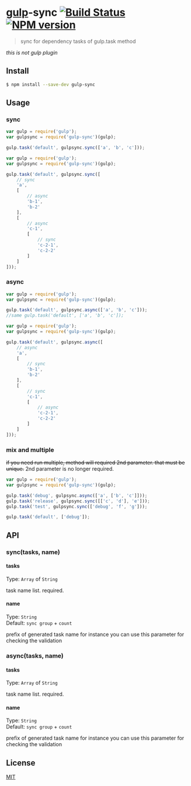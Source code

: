 # [gulp](http://gulpjs.com)-sync [![Build Status](https://travis-ci.org/kaminaly/gulp-sync.svg?branch=master)](https://travis-ci.org/kaminaly/gulp-sync) [![NPM version](https://badge.fury.io/js/gulp-sync.svg)](http://badge.fury.io/js/gulp-sync)
> sync for dependency tasks of gulp.task method

*this is not gulp plugin*


## Install

```bash
$ npm install --save-dev gulp-sync
```


## Usage

### sync
```js
var gulp = require('gulp');
var gulpsync = require('gulp-sync')(gulp);

gulp.task('default', gulpsync.sync(['a', 'b', 'c']));
```

```js
var gulp = require('gulp');
var gulpsync = require('gulp-sync')(gulp);

gulp.task('default', gulpsync.sync([
    // sync
    'a',
    [
        // async
        'b-1',
        'b-2'
    ],
    [
        // async
        'c-1',
        [
            // sync
            'c-2-1',
            'c-2-2'
        ]
    ]
]));
```

### async
```js
var gulp = require('gulp');
var gulpsync = require('gulp-sync')(gulp);

gulp.task('default', gulpsync.async(['a', 'b', 'c']));
//same gulp.task('default', ['a', 'b', 'c']);
```

```js
var gulp = require('gulp');
var gulpsync = require('gulp-sync')(gulp);

gulp.task('default', gulpsync.async([
    // async
    'a',
    [
        // sync
        'b-1',
        'b-2'
    ],
    [
        // sync
        'c-1',
        [
            // async
            'c-2-1',
            'c-2-2'
        ]
    ]
]));
```

### mix and multiple

~~if you need run multiple, method will required 2nd parameter. that must be unique.~~
2nd parameter is no longer required.

```js
var gulp = require('gulp');
var gulpsync = require('gulp-sync')(gulp);

gulp.task('debug', gulpsync.async(['a', ['b', 'c']]));
gulp.task('release', gulpsync.sync([['c', 'd'], 'e']));
gulp.task('test', gulpsync.sync(['debug', 'f', 'g']));

gulp.task('default', ['debug']);
```

## API

### sync(tasks, name)

#### tasks

Type: `Array` of `String`

task name list.
required.


#### name

Type: `String`  
Default: `sync group` + `count`

prefix of generated task name
for instance you can use this parameter for checking the validation



### async(tasks, name)

#### tasks

Type: `Array` of `String`

task name list.
required.


#### name

Type: `String`  
Default: `sync group` + `count`

prefix of generated task name
for instance you can use this parameter for checking the validation


## License

[MIT](http://opensource.org/licenses/MIT)

